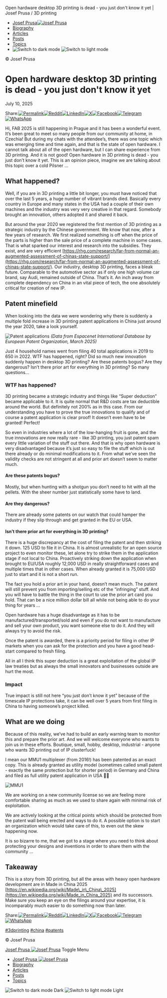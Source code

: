 Open hardware desktop 3D printing is dead - you just don't know it yet | Josef Prusa / 3D printing 

*   [Josef Prusa![Josef Prusa](/favicon-192.png "Click to switch color mode")](/)
*   [Biography](/bio)
*   [Articles](/articles)
*   [Posts](/posts)
*   [Topics](/topics)
*    ![Switch to dark mode](/moon-stars.svg) ![Switch to light mode](/sun.svg)
    

© Josef Prusa

# Open hardware desktop 3D printing is dead - you just don't know it yet

July 10, 2025

Share:[![Permalink](/link.svg)](https://www.josefprusa.com/articles/open-hardware-in-3d-printing-is-dead/ "Permalink")[![Reddit](/social-reddit.svg)](https://reddit.com/submit?url=https%3A%2F%2Fwww.josefprusa.com%2Farticles%2Fopen-hardware-in-3d-printing-is-dead%2F&title=Open%20hardware%20desktop%203D%20printing%20is%20dead%20-%20you%20just%20don't%20know%20it%20yet%20%7C%20Josef%20Prusa%20%2F%203D%20printing "Share on Reddit")[![LinkedIn](/social-linkedin.svg)](https://www.linkedin.com/sharing/share-offsite/?url=https%3A%2F%2Fwww.josefprusa.com%2Farticles%2Fopen-hardware-in-3d-printing-is-dead%2F "Share on LinkedIn")[![X](/social-x.svg)](https://twitter.com/intent/tweet?url=https%3A%2F%2Fwww.josefprusa.com%2Farticles%2Fopen-hardware-in-3d-printing-is-dead%2F&text=Open%20hardware%20desktop%203D%20printing%20is%20dead%20-%20you%20just%20don't%20know%20it%20yet%20%7C%20Josef%20Prusa%20%2F%203D%20printing "Share on X")[![Facebook](/social-facebook.svg)](https://www.facebook.com/sharer/sharer.php?u=https%3A%2F%2Fwww.josefprusa.com%2Farticles%2Fopen-hardware-in-3d-printing-is-dead%2F "Share on Facebook")[![Telegram](/social-telegram.svg)](https://t.me/share/url?url=https%3A%2F%2Fwww.josefprusa.com%2Farticles%2Fopen-hardware-in-3d-printing-is-dead%2F&text=Open%20hardware%20desktop%203D%20printing%20is%20dead%20-%20you%20just%20don't%20know%20it%20yet%20%7C%20Josef%20Prusa%20%2F%203D%20printing "Share on Telegram")[![WhatsApp](/social-whatsapp.svg)](https://wa.me/?text=Open%20hardware%20desktop%203D%20printing%20is%20dead%20-%20you%20just%20don't%20know%20it%20yet%20%7C%20Josef%20Prusa%20%2F%203D%20printing%20https%3A%2F%2Fwww.josefprusa.com%2Farticles%2Fopen-hardware-in-3d-printing-is-dead%2F "Share on WhatsApp")

Hi, FAB 2025 is still happening in Prague and it has been a wonderful event. It’s been great to meet so many people from our community at home, in Czechia! But during my chats with the attendee’s, there was one topic which was emerging time and time again, and that is the state of open hardware. I cannot talk about all of the open hardware, but I can share experience from 3D printing. And it is not good! Open hardware in 3D printing is dead - you just don’t know it yet. This is an opinion piece, imagine we are talking about this topic over a cold Pilsner …

## What happened?

Well, if you are in 3D printing a little bit longer, you must have noticed that over the last 5 years, a huge number of vibrant brands died. Basically every country in Europe and many states in the USA had a couple of their own machines and the industry was very very creative in that regard. Somebody brought an innovation, others adopted it and shared it back.

But around the year 2020 we registered the first mention of 3D printing as a strategic industry by the Chinese government. We know that now, after a few years of research. We first realized something is off when the price of the parts is higher than the sale price of a complete machine in some cases. That is what sparked our interest and research into the subsidies. They exist, and are very efficient [https://rhg.com/research/far-from-normal-an-augmented-assessment-of-chinas-state-support/](https://rhg.com/research/far-from-normal-an-augmented-assessment-of-chinas-state-support/). Our industry, desktop 3D printing, faces a bleak future. Comparable to the automotive sector as if only one high volume car brand, say Audi, remained outside of China. That’s it. An inch away from complete dependency on China in an vital piece of tech, the one absolutely critical for creation of new IP.

## Patent minefield

When looking into the data we were wondering why there is suddenly a multiple fold increase in 3D printing patent applications in China just around the year 2020, take a look yourself.

![Patent applications](/articles/death-of-ohw/patents.png) _(Data from Espacenet International Database by European Patent Organization, March 2025)_

Just 4 household names went from filing 40 total applications in 2019 to 650 in 2022. WTF has happened, right? Did so much new innovation suddenly happen in desktop 3D printing? Are these patents bogus? Are they dangerous? Isn’t there prior art for everything in 3D printing? So many questions…

### WTF has happened?

3D printing became a strategic industry and things like “Super deduction” became applicable to it. It is quite normal that R&D costs are tax deductible around the world. But definitely not 200% as in this case. From our understanding you have to prove the true innovations to qualify and of course a patent application is clear proof! It doesn’t even have to be granted! Perfect!

So even in industries where a lot of the low-hanging fruit is gone, and the true innovations are now really rare - like 3D printing, you just patent spam every little variation of the stuff out there. And that is why open hardware is very disadvantaged because it’s just so easy to file the stuff which is out there already or do minimal modifications to it. From what we’ve seen the validity checks are not stringent at all and prior art doesn’t seem to matter much.

#### Are these patents bogus?

Mostly, but when hunting with a shotgun you don’t need to hit with all the pellets. With the sheer number just statistically some have to land.

#### Are they dangerous?

There are already some patents on our watch that could hamper the industry if they slip through and get granted in the EU or USA.

#### Isn’t there prior art for everything in 3D printing?

There is a huge discrepancy at the cost of filing the patent and then striking it down. 125 USD to file it in China. It is almost unrealistic for an open source project to even monitor these, let alone try to strike them in the application stage if not local to China. Proactively striking down the application when brought to EU/USA roughly 12,000 USD in really straightforward cases and multiple times that in other cases. When already granted it is 75,000 USD just to start and it is not a short run.

The fact you hold a prior art in your hand, doesn’t mean much. The patent will still prevent you from importing/selling etc of the “infringing” stuff. And you will have to battle the thing in the court to use the prior art card you hold. That can be a nice million dollar bill all while not being able to do your thing for years …

Open hardware has a huge disadvantage as it has to be manufactured/transported/sold and even if you do not want to manufacture and sell your own product, you want someone else to do it. And they will always try to avoid the risk.

Once the patent is awarded, there is a priority period for filing in other IP markets when you can ask for the protection and you have a good head-start compared to fresh filing.

All in all I think this super deduction is a great exploitation of the global IP law treaties but as always the small innovators and businesses outside are hurt the most.

### Impact

True impact is still not here “you just don’t know it yet” because of the timescale IP protections take, it can be well over 5 years from first filing in China to having someone’s project killed.

## What are we doing

Because of this reality, we’ve had to build an early warning team to monitor this and prepare the prior art. And we will welcome everyone who wants to join us in these efforts. Boutique, small, hobby, desktop, industrial - anyone who wants 3D printing out of IP clusterfuck!

I mean our MMU1 multiplexer (from 2016!) has been patented as an exact copy. This is already granted as utility model (sometimes called small patent - exactly the same protection but for shorter period) in Germany and China and filed as full utility patent application in USA 🤦‍♂️

![MMU1](/articles/death-of-ohw/mmu1.png)

We are working on a new community license so we are feeling more comfortable sharing as much as we used to share again with minimal risk of exploitation.

We are actively looking at the critical points which should be protected from the patent wall being erected and ways to do it. A possible option is to start an organization which would take care of this, to even out the skew happening now.

It is so bizarre to me, that we got to a stage where you need to think about protecting your designs and inventions in order to share them with the community …

## Takeaway

This is a story from 3D printing, but all the areas with heavy open hardware development are in Made in China 2025 [https://en.wikipedia.org/wiki/Made\_in\_China\_2025](https://en.wikipedia.org/wiki/Made_in_China_2025) and its successors. Make sure you keep an eye on the filings around your expertise, it is incomparably much easier to do something now than later.

Share:[![Permalink](/link.svg)](https://www.josefprusa.com/articles/open-hardware-in-3d-printing-is-dead/ "Permalink")[![Reddit](/social-reddit.svg)](https://reddit.com/submit?url=https%3A%2F%2Fwww.josefprusa.com%2Farticles%2Fopen-hardware-in-3d-printing-is-dead%2F&title=Open%20hardware%20desktop%203D%20printing%20is%20dead%20-%20you%20just%20don't%20know%20it%20yet%20%7C%20Josef%20Prusa%20%2F%203D%20printing "Share on Reddit")[![LinkedIn](/social-linkedin.svg)](https://www.linkedin.com/sharing/share-offsite/?url=https%3A%2F%2Fwww.josefprusa.com%2Farticles%2Fopen-hardware-in-3d-printing-is-dead%2F "Share on LinkedIn")[![X](/social-x.svg)](https://twitter.com/intent/tweet?url=https%3A%2F%2Fwww.josefprusa.com%2Farticles%2Fopen-hardware-in-3d-printing-is-dead%2F&text=Open%20hardware%20desktop%203D%20printing%20is%20dead%20-%20you%20just%20don't%20know%20it%20yet%20%7C%20Josef%20Prusa%20%2F%203D%20printing "Share on X")[![Facebook](/social-facebook.svg)](https://www.facebook.com/sharer/sharer.php?u=https%3A%2F%2Fwww.josefprusa.com%2Farticles%2Fopen-hardware-in-3d-printing-is-dead%2F "Share on Facebook")[![Telegram](/social-telegram.svg)](https://t.me/share/url?url=https%3A%2F%2Fwww.josefprusa.com%2Farticles%2Fopen-hardware-in-3d-printing-is-dead%2F&text=Open%20hardware%20desktop%203D%20printing%20is%20dead%20-%20you%20just%20don't%20know%20it%20yet%20%7C%20Josef%20Prusa%20%2F%203D%20printing "Share on Telegram")[![WhatsApp](/social-whatsapp.svg)](https://wa.me/?text=Open%20hardware%20desktop%203D%20printing%20is%20dead%20-%20you%20just%20don't%20know%20it%20yet%20%7C%20Josef%20Prusa%20%2F%203D%20printing%20https%3A%2F%2Fwww.josefprusa.com%2Farticles%2Fopen-hardware-in-3d-printing-is-dead%2F "Share on WhatsApp")

[#3dprinting](/topics/3dprinting) [#china](/topics/china) [#patents](/topics/patents)

© Josef Prusa

[Josef Prusa ![Josef Prusa](/favicon-192.png "Click to switch color mode")](/)  Toggle Menu

*   [Josef Prusa ![Josef Prusa](/favicon-192.png "Click to switch color mode")](/) 
*   [Biography](/bio)
*   [Articles](/articles)
*   [Posts](/posts)
*   [Topics](/topics)

 ![Switch to dark mode](/moon-stars.svg) Dark ![Switch to light mode](/sun.svg) Light